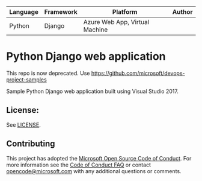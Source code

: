 | Language | Framework | Platform | Author |
| -------- | -------- |--------|--------|
| Python | Django | Azure Web App, Virtual Machine| |


# Python Django web application
This repo is now deprecated. Use https://github.com/microsoft/devops-project-samples

Sample Python Django web application built using Visual Studio 2017.

## License:

See [LICENSE](LICENSE).

## Contributing

This project has adopted the [Microsoft Open Source Code of Conduct](https://opensource.microsoft.com/codeofconduct/). For more information see the [Code of Conduct FAQ](https://opensource.microsoft.com/codeofconduct/faq/) or contact [opencode@microsoft.com](mailto:opencode@microsoft.com) with any additional questions or comments.

